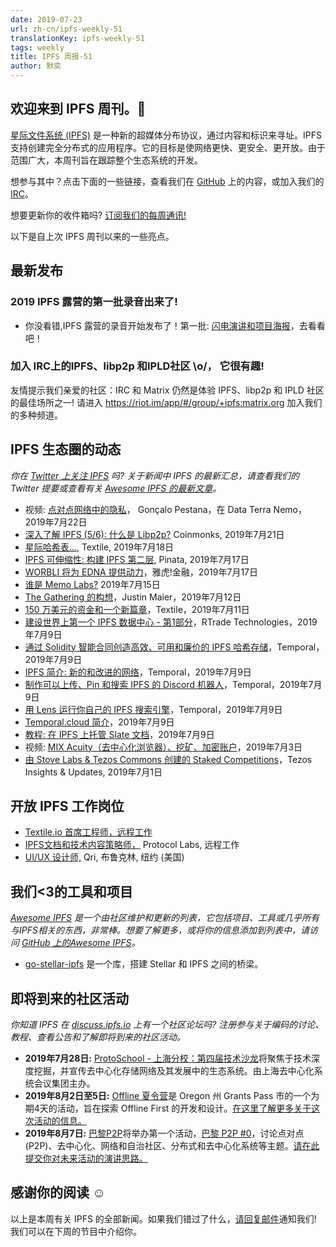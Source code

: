 ```yaml
---
date: 2019-07-23
url: zh-cn/ipfs-weekly-51
translationKey: ipfs-weekly-51
tags: weekly
title: IPFS 周报-51
author: 默奕
---
```


## 欢迎来到 IPFS 周刊。👋

[星际文件系统 (IPFS)](https://ipfs.io/) 是一种新的超媒体分布协议，通过内容和标识来寻址。IPFS 支持创建完全分布式的应用程序。它的目标是使网络更快、更安全、更开放。由于范围广大，本周刊旨在跟踪整个生态系统的开发。

想参与其中？点击下面的一些链接，查看我们在 [GitHub](https://github.com/ipfs) 上的内容，或加入我们的 [IRC](https://riot.im/app/#/room/#ipfs:matrix.org)。

想要更新你的收件箱吗? [订阅我们的每周通讯!](https://tinyletter.com/ipfsnewsletter)

以下是自上次 IPFS 周刊以来的一些亮点。

## 最新发布

### 2019 IPFS 露营的第一批录音出来了!
 - 你没看错,IPFS 露营的录音开始发布了！第一批: [闪电演讲和项目海报](https://blog.ipfs.io/2019-07-22-ipfs-camp-content-first-batch/)，去看看吧！


### 加入 IRC上的IPFS、libp2p 和IPLD社区 \o/， 它很有趣!
友情提示我们亲爱的社区：IRC 和 Matrix 仍然是体验 IPFS、libp2p 和 IPLD 社区的最佳场所之一! 请进入 https://riot.im/app/#/group/+ipfs:matrix.org 加入我们的多种频道。



## IPFS 生态圈的动态
*你在 [Twitter 上关注 IPFS](https://twitter.com/IPFSbot) 吗? 关于新闻中 IPFS 的最新汇总，请查看我们的 Twitter 提要或查看有关 [Awesome IPFS 的最新文章](https://awesome.ipfs.io/articles/)。*

+ 视频: [点对点网络中的隐私](https://www.youtube.com/watch?time_continue=26&v=nCCkwU4JPcY)， Gonçalo Pestana，在 Data Terra Nemo，2019年7月22日
+ [深入了解 IPFS (5/6): 什么是 Libp2p?](https://medium.com/coinmonks/understanding-ipfs-in-depth-5-6-what-is-libp2p-f8bf7724d452) Coinmonks, 2019年7月21日
+ [星际哈希表…](https://medium.com/textileio/how-the-ipfs-dht-works-47af8bfd3c6a), Textile, 2019年7月18日
+ [IPFS 可伸缩性: 构建 IPFS 第二层](https://medium.com/pinata/ipfs-scalability-f0a6f8a7d42b), Pinata, 2019年7月17日
+ [WORBLI 将为 EDNA 提供动力](https://finance.yahoo.com/news/worbli-power-edna-124800977.html)，雅虎!金融，2019年7月17日
+ [谁是 Memo Labs?](https://medium.com/@memolabs/who-is-memo-labs-d0a94bffad6a) 2019年7月15日
+ [The Gathering 的构想](https://medium.com/the-gathering/conceiving-the-gathering-4b78db8dbd03)，Justin Maier，2019年7月12日
+ [150 万美元的资金和一个新篇章](https://medium.com/textileio/1-5-million-in-funding-and-the-start-of-a-new-chapter-439a23682df)，Textile，2019年7月11日
+ [建设世界上第一个 IPFS 数据中心 - 第1部分](https://medium.com/rtrade-technologies/building-the-worlds-first-ipfs-data-center-7a01d055cde8)，RTrade Technologies，2019年7月9日
+ [通过 Solidity 智能合同创造高效、可用和廉价的 IPFS 哈希存储](https://medium.com/temporal-cloud/efficient-usable-and-cheap-storage-of-ipfs-hashes-in-solidity-smart-contracts-eb3bef129eba)，Temporal，2019年7月9日
+ [IPFS 简介: 新的和改进的网络](https://medium.com/temporal-cloud/introduction-to-ipfs-the-new-improved-web-f9790f3dff18)，Temporal，2019年7月9日
+ [制作可以上传、Pin 和搜索 IPFS 的 Discord 机器人](https://medium.com/temporal-cloud/make-a-discord-bot-that-can-upload-pin-and-search-ipfs-41c33f5faa56)，Temporal，2019年7月9日
+ [用 Lens 运行你自己的 IPFS 搜索引擎](https://medium.com/temporal-cloud/run-your-own-ipfs-search-engine-with-lens-a2b0950ee5f1)，Temporal，2019年7月9日
+ [Temporal.cloud 简介](https://medium.com/temporal-cloud/temporal-cloud-walk-through-366a2ba4f86a)，2019年7月9日
+ [教程: 在 IPFS 上托管 Slate 文档](https://medium.com/temporal-cloud/tutorial-hosting-slate-documentation-on-ipfs-9bc54272ca18)，2019年7月9日
+ 视频: [MIX Acuity（去中心化浏览器）、挖矿、加密账户](https://www.youtube.com/watch?v=eXWDjq6pkSg)，2019年7月3日
+ [由 Stove Labs & Tezos Commons 创建的 Staked Competitions](https://medium.com/tezoscommons/staked-competitions-by-stove-labs-tezos-commons-7af39d30dd56)，Tezos Insights & Updates, 2019年7月1日

## 开放 IPFS 工作岗位

+ [Textile.io 首席工程师，远程工作](https://jobs.github.com/positions/e9c8539c-dc85-4f38-8e00-6ce530aba409) 
+ [IPFS文档和技术内容策略师，](https://jobs.lever.co/protocol/e7db2c84-afd7-44a4-9a27-449c751d8289) Protocol Labs, 远程工作
+ [UI/UX 设计师,](https://www.linkedin.com/jobs/view/1335924519/) Qri, 布鲁克林, 纽约 (美国)



## 我们<3的工具和项目
*[Awesome IPFS](https://awesome.ipfs.io/) 是一个由社区维护和更新的列表，它包括项目、工具或几乎所有与IPFS相关的东西，非常棒。想要了解更多，或将你的信息添加到列表中，请访问 [GitHub 上的Awesome IPFS](https://github.com/ipfs/awesome-ipfs)。*

+ [go-stellar-ipfs](https://github.com/aanupam23/go-stellar-ipfs) 是一个库，搭建 Stellar 和 IPFS 之间的桥梁。

 
## 即将到来的社区活动
*你知道 IPFS 在 [discuss.ipfs.io](https://discuss.ipfs.io/) 上有一个社区论坛吗? 注册参与关于编码的讨论、教程、查看公告和了解即将到来的社区活动。*


+ **2019年7月28日:** [ProtoSchool - 上海分校：第四届技术沙龙](https://www.meetup.com/Shanghai-Decentralized-Systems-Meetup-Group/events/262866233/)将聚焦于技术深度挖掘，并宣传去中心化存储网络及其发展中的生态系统。由上海去中心化系统会议集团主办。
+ **2019年8月2日至5日:** [Offline 夏令营](http://offlinefirst.org/camp/)是 Oregon 州 Grants Pass 市的一个为期4天的活动，旨在探索 Offline First 的开发和设计。[在这里了解更多关于这次活动的信息。](https://medium.com/offline-camp/announcing-offline-camp-v5-eb9111fdcc94)
+ **2019年8月7日:** [巴黎P2P](https://p2p.paris/en/)将举办第一个活动，[巴黎 P2P #0](https://www.meetup.com/Paris-P2P/events/263089573/)，讨论点对点(P2P)、去中心化、网络和自治社区、分布式和去中心化系统等主题。[请在此提交你对未来活动的演讲思路。](https://p2p.paris/en/) 


## 感谢你的阅读 ☺️

以上是本周有关 IPFS 的全部新闻。如果我们错过了什么，[请回复邮件](mailto:newsletter@ipfs.io)通知我们! 我们可以在下周的节目中介绍你。
